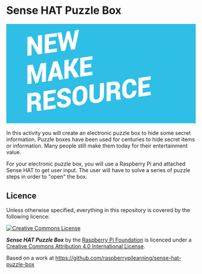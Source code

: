 # Sense HAT Puzzle Box

![](cover.png)

In this activity you will create an electronic puzzle box to hide some secret information. Puzzle boxes have been used for centuries to hide secret items or information. Many people still make them today for their entertainment value.

For your electronic puzzle box, you will use a Raspberry Pi and attached Sense HAT to get user input. The user will have to solve a series of puzzle steps in order to "open" the box.

## Licence

Unless otherwise specified, everything in this repository is covered by the following licence:

[![Creative Commons License](http://i.creativecommons.org/l/by-sa/4.0/88x31.png)](http://creativecommons.org/licenses/by-sa/4.0/)

***Sense HAT Puzzle Box*** by the [Raspberry Pi Foundation](http://www.raspberrypi.org) is licenced under a [Creative Commons Attribution 4.0 International License](http://creativecommons.org/licenses/by-sa/4.0/).

Based on a work at https://github.com/raspberrypilearning/sense-hat-puzzle-box
